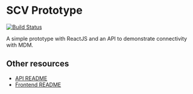 # SCV Prototype

[![Build Status](https://portal-solutions-ci.canadacentral.cloudapp.azure.com/buildStatus/icon?job=scv-prototype%2Fmaster)](https://portal-solutions-ci.canadacentral.cloudapp.azure.com/job/scv-prototype/job/master/)

A simple prototype with ReactJS and an API to demonstrate connectivity with MDM.

## Other resources

- [API README](scv-prototype-api/README.md)
- [Frontend README](scv-prototype-frontend/README.md)
